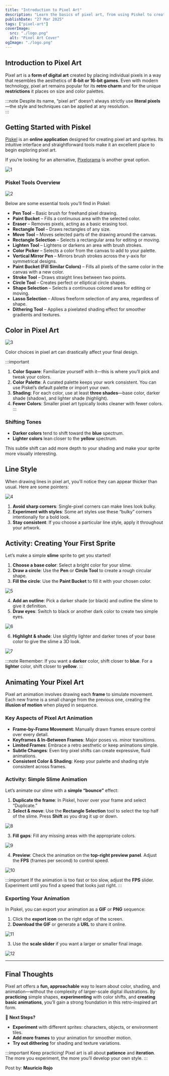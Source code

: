 ```yaml
---
title: "Introduction to Pixel Art"
description: "Learn the basics of pixel art, from using Piskel to creating your first sprite and simple animation."
publishDate: "27 Mar 2025"
tags: ["pixel-art"]
coverImage:
  src: "./logo.png"
  alt: "Pixel Art Cover"
ogImage: "./logo.png"
---
```


## **Introduction to Pixel Art**

Pixel art is a **form of digital art** created by placing individual pixels in a way that resembles the aesthetics of **8-bit or 16-bit games**. Even with modern technology, pixel art remains popular for its **retro charm** and for the unique **restrictions** it places on size and color palettes.

:::note
Despite its name, “pixel art” doesn’t always strictly use **literal pixels**—the style and techniques can be applied at any resolution.  
:::

## **Getting Started with Piskel**

[Piskel](https://www.piskelapp.com/) is an **online application** designed for creating pixel art and sprites. Its intuitive interface and straightforward tools make it an excellent place to begin exploring pixel art.  

If you’re looking for an alternative, [Pixelorama](https://orama-interactive.itch.io/pixelorama) is another great option.

![1](./1.png)

### **Piskel Tools Overview**

![2](./2.png)

Below are some essential tools you’ll find in Piskel:

- **Pen Tool** – Basic brush for freehand pixel drawing.  
- **Paint Bucket** – Fills a continuous area with the selected color.  
- **Eraser** – Removes pixels, acting as a basic erasing tool.  
- **Rectangle Tool** – Draws rectangles of any size.  
- **Move Tool** – Moves selected parts of the drawing around the canvas.  
- **Rectangle Selection** – Selects a rectangular area for editing or moving.  
- **Lighten Tool** – Lightens or darkens an area with brush strokes.  
- **Color Picker** – Selects a color from the canvas to add to your palette.  
- **Vertical Mirror Pen** – Mirrors brush strokes across the y-axis for symmetrical designs.  
- **Paint Bucket (Fill Similar Colors)** – Fills all pixels of the same color in the canvas with a new color.  
- **Stroke Tool** – Draws straight lines between two points.  
- **Circle Tool** – Creates perfect or elliptical circle shapes.  
- **Shape Selection** – Selects a continuous colored area for editing or moving.  
- **Lasso Selection** – Allows freeform selection of any area, regardless of shape. 
- **Dithering Tool** – Applies a pixelated shading effect for smoother gradients and textures.

## **Color in Pixel Art**

![3](./3.png)

Color choices in pixel art can drastically affect your final design.  

:::important
1. **Color Square**: Familiarize yourself with it—this is where you’ll pick and tweak your colors.  
2. **Color Palette**: A curated palette keeps your work consistent. You can use Piskel’s default palette or import your own.  
3. **Shading**: For each color, use at least **three shades**—base color, darker shade (shadow), and lighter shade (highlight).  
4. **Fewer Colors**: Smaller pixel art typically looks cleaner with fewer colors.
:::

### **Shifting Tones**
- **Darker colors** tend to shift toward the **blue** spectrum.  
- **Lighter colors** lean closer to the **yellow** spectrum.  

This subtle shift can add more depth to your shading and make your sprite more visually interesting.

## **Line Style**

When drawing lines in pixel art, you’ll notice they can appear thicker than usual. Here are some pointers:

![4](./4.png)

1. **Avoid sharp corners**: Single-pixel corners can make lines look bulky.  
2. **Experiment with styles**: Some art styles use these “bulky” corners intentionally for a bold look.  
3. **Stay consistent**: If you choose a particular line style, apply it throughout your artwork.

## **Activity: Creating Your First Sprite**

Let’s make a simple **slime** sprite to get you started!

1. **Choose a base color**: Select a bright color for your slime.  
2. **Draw a circle**: Use the **Pen** or **Circle Tool** to create a rough circular shape.  
3. **Fill the circle**: Use the **Paint Bucket** to fill it with your chosen color.

![5](./5.png)

4. **Add an outline**: Pick a darker shade (or black) and outline the slime to give it definition.  
5. **Draw eyes**: Switch to black or another dark color to create two simple eyes.

![6](./6.png)

6. **Highlight & shade**: Use slightly lighter and darker tones of your base color to give the slime a 3D look.

![7](./7.png)

:::note
Remember: If you want a **darker** color, shift closer to **blue**. For a **lighter** color, shift closer to **yellow**.
:::

## **Animating Your Pixel Art**

Pixel art animation involves drawing each **frame** to simulate movement. Each new frame is a small change from the previous one, creating the **illusion of motion** when played in sequence.

### **Key Aspects of Pixel Art Animation**

- **Frame-by-Frame Movement**: Manually drawn frames ensure control over every detail.  
- **Keyframes & In-Between Frames**: Major poses vs. minor transitions.  
- **Limited Frames**: Embrace a retro aesthetic or keep animations simple.  
- **Subtle Changes**: Even tiny pixel shifts can create expressive, fluid animations.  
- **Consistent Color & Shading**: Keep your palette and shading style consistent across frames.

### **Activity: Simple Slime Animation**

Let’s animate our slime with a **simple “bounce”** effect:

1. **Duplicate the frame**: In Piskel, hover over your frame and select “Duplicate.”  
2. **Select & move**: Use the **Rectangle Selection** tool to select the top half of the slime. Press **Shift** as you drag it up or down.

![8](./8.png)

3. **Fill gaps**: Fill any missing areas with the appropriate colors.

![9](./9.png)

4. **Preview**: Check the animation on the **top-right preview panel**. Adjust the **FPS** (frames per second) to control speed.  

![10](./10.png)

:::important
If the animation is too fast or too slow, adjust the **FPS** slider. Experiment until you find a speed that looks just right.
:::

### **Exporting Your Animation**

In Piskel, you can export your animation as a **GIF** or **PNG** sequence:

1. Click the **export icon** on the right edge of the screen.  
2. **Download the GIF** or generate a **URL** to share it online.

![11](./11.png)

3. Use the **scale slider** if you want a larger or smaller final image.

![12](./12.png)

---

## **Final Thoughts**

Pixel art offers a **fun, approachable** way to learn about color, shading, and animation—without the complexity of larger-scale digital illustrations. By **practicing** simple shapes, **experimenting** with color shifts, and **creating basic animations**, you’ll gain a strong foundation in this retro-inspired art form.

🎨 **Next Steps?**  
- **Experiment** with different sprites: characters, objects, or environment tiles.  
- **Add more frames** to your animation for smoother motion.  
- **Try out dithering** for shading and texture variations.

:::important
Keep practicing! Pixel art is all about **patience** and **iteration**. The more you experiment, the more you’ll develop your own style.
:::

Post by: **Mauricio Rojo**
